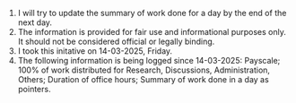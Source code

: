 1. I will try to update the summary of work done for a day by the end of the next day.
2. The information is provided for fair use and informational purposes only. It should not be considered official or legally binding.
3. I took this initative on 14-03-2025, Friday. 
4. The following information is being logged since 14-03-2025: Payscale; 100% of work distributed for Research, Discussions, Administration, Others; Duration of office hours; Summary of work done in a day as pointers. 

